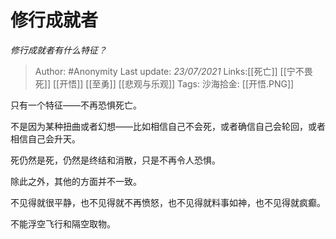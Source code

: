 # 修行成就者
*修行成就者有什么特征？*

> Author: #Anonymity
> Last update: *23/07/2021*
> Links:[[死亡]] [[宁不畏死]] [[开悟]] [[至勇]] [[悲观与乐观]]
> Tags:
> 沙海拾金: [[开悟.PNG]]

只有一个特征——不再恐惧死亡。

不是因为某种扭曲或者幻想——比如相信自己不会死，或者确信自己会轮回，或者相信自己会升天。

死仍然是死，仍然是终结和消散，只是不再令人恐惧。

除此之外，其他的方面并不一致。

不见得就很平静，也不见得就不再愤怒，也不见得就料事如神，也不见得就疯癫。

不能浮空飞行和隔空取物。
